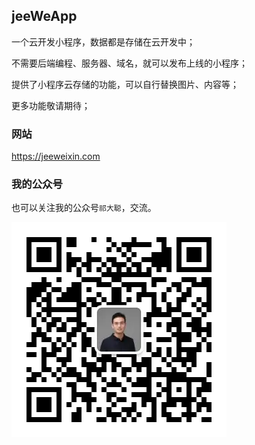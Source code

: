 
## jeeWeApp

一个云开发小程序，数据都是存储在云开发中；

不需要后端编程、服务器、域名，就可以发布上线的小程序；

提供了小程序云存储的功能，可以自行替换图片、内容等；

更多功能敬请期待；


### 网站

https://jeeweixin.com


### 我的公众号

也可以关注我的公众号`祁大聪`，交流。

![qidacong](https://raw.githubusercontent.com/qicongmark/blob-img/master/20220426/qidacong.6kvorztse8k0.webp)



